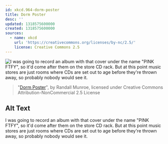 ```yaml
---
id: xkcd.964-dorm-poster
title: Dorm Poster
desc: ''
updated: 1318575600000
created: 1318575600000
sources:
  - name: xkcd
    url: 'https://creativecommons.org/licenses/by-nc/2.5/'
    license: Creative Commons 2.5
---
```

![I was going to record an album with that cover under the name "PINK FTFY", so it'd come after them on the store CD rack. But at this point music stores are just rooms where CDs are set out to age before they're thrown away, so probably nobody would see it.](https://imgs.xkcd.com/comics/dorm_poster.png)
> "[Dorm Poster](https://xkcd.com/964/)", by Randall Munroe, licensed under Creative Commons Attribution-NonCommercial 2.5 License

## Alt Text
I was going to record an album with that cover under the name "PINK FTFY", so it'd come after them on the store CD rack. But at this point music stores are just rooms where CDs are set out to age before they're thrown away, so probably nobody would see it.
